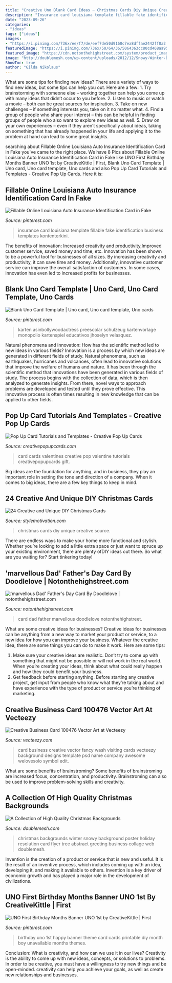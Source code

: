 ```yaml
---
title: "Creative Uno Blank Card Ideas ~ Christmas Cards Diy Unique Creative Source"
description: "Insurance card louisiana template fillable fake identification business templates kontenterkini"
date: "2023-09-26"
categories:
- "ideas"
tags: ["ideas"]
images:
- "https://i.pinimg.com/736x/ee/f7/de/eef7de50d9160c7ea8dffae2442ff0a2.jpg"
featuredImage: "https://i.pinimg.com/736x/50/64/36/5064363cc80cd468aa95694ef2a168bd--birthday-month-first-birthdays.jpg"
featured_image: "https://cdn.notonthehighstreet.com/system/product_images/images/000/684/253/original_FAR12-109-c.jpg"
image: "http://doublemesh.com/wp-content/uploads/2012/12/Snowy-Winter-Backgrounds.jpg"
ShowToc: true
author: "Gilda Nikolaus"
---
```



What are some tips for finding new ideas?
There are a variety of ways to find new ideas, but some tips can help you out. Here are a few: 1. Try brainstorming with someone else – working together can help you come up with many ideas that didn’t occur to you before. 2. Listen to music or watch a movie – both can be great sources for inspiration. 3. Take on new challenges – if something interests you, take on it no matter what. 4. Find a group of people who share your interest – this can be helpful in finding groups of people who also want to explore new ideas as well. 5. Draw on your own experiences – even if they aren’t specifically about ideas, taking on something that has already happened in your life and applying it to the problem at hand can lead to some great insights.

	

		
searching about Fillable Online Louisiana Auto Insurance Identification Card in Fake you've came to the right place. We have 8 Pics about Fillable Online Louisiana Auto Insurance Identification Card in Fake like UNO First Birthday Months Banner UNO 1st by CreativeKittle | First, Blank Uno Card Template | Uno card, Uno card template, Uno cards and also Pop Up Card Tutorials and Templates - Creative Pop Up Cards. Here it is:
		
    
## Fillable Online Louisiana Auto Insurance Identification Card In Fake

<img loading=lazy src="https://i.pinimg.com/736x/ee/f7/de/eef7de50d9160c7ea8dffae2442ff0a2.jpg" onerror="this.onerror=null;this.src='https://tse1.mm.bing.net/th?id=OIP.4PNgfRhDiF1SVUAfeSE2awHaJ2&amp;pid=15.1';" alt="Fillable Online Louisiana Auto Insurance Identification Card in Fake">

_Source: pinterest.com_

>insurance card louisiana template fillable fake identification business templates kontenterkini. 

	

The benefits of innovation: Increased creativity and productivity,Improved customer service, saved money and time, etc.
Innovation has been shown to be a powerful tool for businesses of all sizes. By increasing creativity and productivity, it can save time and money. Additionally, innovative customer service can improve the overall satisfaction of customers. In some cases, innovation has even led to increased profits for businesses.

    
## Blank Uno Card Template | Uno Card, Uno Card Template, Uno Cards

<img loading=lazy src="https://i.pinimg.com/736x/e2/4a/83/e24a8323d8fd8e50568c18c18c93392e.jpg" onerror="this.onerror=null;this.src='https://tse4.mm.bing.net/th?id=OIP.Z5FezzJeB-T2RGOBQ34K6gAAAA&amp;pid=15.1';" alt="Blank Uno Card Template | Uno card, Uno card template, Uno cards">

_Source: pinterest.com_

>karten asinbollywoodactress preescolar schulzeug kartenvorlage monopolio kartenspiel educativos jhoselyn velasquez. 

	

Natural phenomena and innovation: How has the scientific method led to new ideas in various fields?
Innovation is a process by which new ideas are generated in different fields of study. Natural phenomena, such as earthquakes, hurricanes and volcanoes, often lead to innovative solutions that improve the welfare of humans and nature. It has been through the scientific method that innovations have been generated in various fields of study. The process begins with the collection of data, which is then analyzed to generate insights. From there, novel ways to approach problems are developed and tested until they prove effective. This innovative process is often times resulting in new knowledge that can be applied to other fields.

    
## Pop Up Card Tutorials And Templates - Creative Pop Up Cards

<img loading=lazy src="http://www.creativepopupcards.com/wp-content/uploads/2013/02/Valentines_day_card_Ideas-1024x678.jpg" onerror="this.onerror=null;this.src='https://tse2.mm.bing.net/th?id=OIP.4OFFa6eueHg5mQpS5mWWYgHaE5&amp;pid=15.1';" alt="Pop Up Card Tutorials and Templates - Creative Pop Up Cards">

_Source: creativepopupcards.com_

>card cards valentines creative pop valentine tutorials creativepopupcards gift. 

	

Big ideas are the foundation for anything, and in business, they play an important role in setting the tone and direction of a company. When it comes to big ideas, there are a few key things to keep in mind. 

    
## 24 Creative And Unique DIY Christmas Cards

<img loading=lazy src="https://www.stylemotivation.com/wp-content/uploads/2013/11/24-Creative-and-Unique-DIY-Christmas-Cards-21.jpg" onerror="this.onerror=null;this.src='https://tse1.mm.bing.net/th?id=OIP.fUN4-iFjL1NhC1dDP8o42gHaFj&amp;pid=15.1';" alt="24 Creative and Unique DIY Christmas Cards">

_Source: stylemotivation.com_

>christmas cards diy unique creative source. 

	

There are endless ways to make your home more functional and stylish. Whether you’re looking to add a little extra space or just want to spruce up your existing environment, there are plenty ofDIY ideas out there. So what are you waiting for? Start tinkering today!

    
## &#039;marvellous Dad&#039; Father&#039;s Day Card By Doodlelove | Notonthehighstreet.com

<img loading=lazy src="https://cdn.notonthehighstreet.com/system/product_images/images/000/684/253/original_FAR12-109-c.jpg" onerror="this.onerror=null;this.src='https://tse2.mm.bing.net/th?id=OIP.YWp8pTN_b0lafoeJCv7dBAHaHa&amp;pid=15.1';" alt="&#039;marvellous Dad&#039; Father&#039;s Day Card By Doodlelove | notonthehighstreet.com">

_Source: notonthehighstreet.com_

>card dad father marvellous doodlelove notonthehighstreet. 

	

What are some creative ideas for businesses?
Creative ideas for businesses can be anything from a new way to market your product or service, to a new idea for how you can improve your business. Whatever the creative idea, there are some things you can do to make it work. Here are some tips: 
1. Make sure your creative ideas are realistic. Don’t try to come up with something that might not be possible or will not work in the real world. When you’re creating your ideas, think about what could really happen and how they could benefit your business. 
2. Get feedback before starting anything. Before starting any creative project, get input from people who know what they’re talking about and have experience with the type of product or service you’re thinking of marketing.

    
## Creative Business Card 100476 Vector Art At Vecteezy

<img loading=lazy src="https://static.vecteezy.com/system/resources/previews/000/100/476/original/creative-business-card-vector.jpg" onerror="this.onerror=null;this.src='https://tse2.mm.bing.net/th?id=OIP.KvmynrldR9cFSGS8jGD1vQHaFL&amp;pid=15.1';" alt="Creative Business Card 100476 Vector Art at Vecteezy">

_Source: vecteezy.com_

>card business creative vector fancy wash visiting cards vecteezy background designs template psd name company awesome welovesolo symbol edit. 

	

What are some benefits of brainstroming?
Some benefits of brainstroming are increased focus, concentration, and productivity. Brainstroming can also be used to improve problem-solving skills and creativity.

    
## A Collection Of High Quality Christmas Backgrounds

<img loading=lazy src="http://doublemesh.com/wp-content/uploads/2012/12/Snowy-Winter-Backgrounds.jpg" onerror="this.onerror=null;this.src='https://tse3.mm.bing.net/th?id=OIP.ALjAcqNQCX6YENlsxJTmpAHaFj&amp;pid=15.1';" alt="A Collection of High Quality Christmas Backgrounds">

_Source: doublemesh.com_

>christmas backgrounds winter snowy background poster holiday resolution card flyer tree abstract greeting business collage web doublemesh. 

	

Invention is the creation of a product or service that is new and useful. It is the result of an inventive process, which includes coming up with an idea, developing it, and making it available to others. Invention is a key driver of economic growth and has played a major role in the development of civilizations.

    
## UNO First Birthday Months Banner UNO 1st By CreativeKittle | First

<img loading=lazy src="https://i.pinimg.com/736x/50/64/36/5064363cc80cd468aa95694ef2a168bd--birthday-month-first-birthdays.jpg" onerror="this.onerror=null;this.src='https://tse1.mm.bing.net/th?id=OIP.UEiJKJiFQiWH_FdO05jjhgHaLH&amp;pid=15.1';" alt="UNO First Birthday Months Banner UNO 1st by CreativeKittle | First">

_Source: pinterest.com_

>birthday uno 1st happy banner theme card cards printable diy month boy unavailable months themes. 

	

Conclusion: What is creativity, and how can we use it in our lives?
Creativity is the ability to come up with new ideas, concepts, or solutions to problems. In order to be creative, you must have a willingness to try new things and be open-minded. creativity can help you achieve your goals, as well as create new relationships and businesses.

